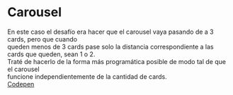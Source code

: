 <h1>Carousel</h1>
<p>En este caso el desafío era hacer que el carousel vaya pasando de a 3 cards, pero que cuando <br>queden menos de 3 cards pase solo la distancia correspondiente a las cards que queden, sean 1 o 2.<br> Traté de hacerlo de la forma más programática posible de modo tal de que el carousel <br>funcione independientemente de la cantidad de cards. <br>
<a href="https://codepen.io/fcastrogarcia08/pen/PrEBJa" target="_blank" rel="noopener">Codepen</a>
</p><br>
